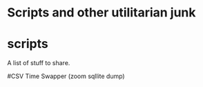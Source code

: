 Scripts and other utilitarian junk
=======
# scripts
A list of stuff to share.


#CSV Time Swapper (zoom sqllite dump)
